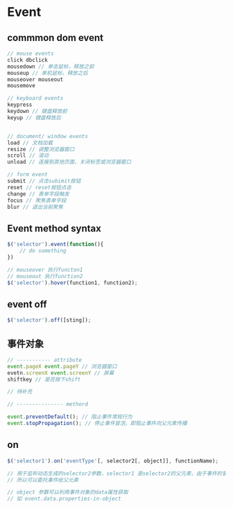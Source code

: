 # Event

## commmon dom event
```JavaScript
// mouse events
click dbclick
mousedown // 单击鼠标，释放之前
mouseup // 单机鼠标，释放之后
mouseover mouseout
mousemove

// keyboard events
keypress
keydown // 键盘释放前
keyup // 键盘释放后


// document/ window events
load // 文档加载
resize // 调整浏览器窗口
scroll // 滚动
unload // 连接到其他页面，关闭标签或浏览器窗口

// form event
submit // 点击subimit按钮
reset // reset按钮点击
change // 表单字段触发
focus // 聚焦表单字段
blur // 退出当前聚焦
```

## Event method syntax
```JavaScript
$('selector').event(function(){
    // do something
})

// mouseover 执行functon1
// mouseout 执行function2
$('selector').hover(function1, function2);
```

## event off
```JavaScript
$('selector').off([sting]);
```


## 事件对象
```JavaScript
// ----------- attribute
event.pageX event.pageY // 浏览器窗口
evetn.screenX event.screenY // 屏幕
shiftkey // 是否按下shift

// 待补充

// --------------- methord

event.preventDefault(); // 阻止事件常规行为
event.stopPropagation(); // 停止事件冒泡，即阻止事件向父元素传播
```

## on 
```JavaScript
$('selector1').on('eventType'[, selector2[, object]], functionName);

// 用于监听动态生成的selector2参数，selector1 是selector2的父元素，由于事件的冒泡
// 所以可以委托事件给父元素

// object 参数可以利用事件对象的data属性获取
// 如 event.data.properties-in-object
```